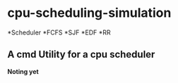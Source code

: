 # cpu-scheduling-simulation

*Scheduler *FCFS *SJF *EDF *RR

## A cmd Utility for a cpu scheduler


**Noting yet**

